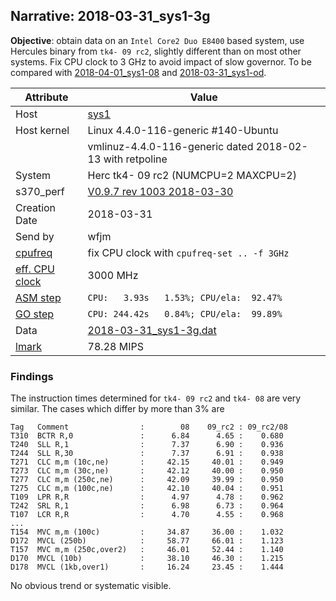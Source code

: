 ## Narrative: 2018-03-31_sys1-3g

**Objective**: obtain data on an `Intel Core2 Duo E8400` based system,
use Hercules binary from `tk4- 09 rc2`, slightly different than on most
other systems. Fix CPU clock to 3 GHz to avoid impact of slow governor.
To be compared with
[2018-04-01_sys1-08](2018-04-01_sys1-08.md) and
[2018-03-31_sys1-od](2018-03-31_sys1-od.md).

| Attribute | Value |
| --------- | ----- |
| Host   | [sys1](hostinfo_sys1.md) |
| Host kernel | Linux 4.4.0-116-generic #140-Ubuntu |
|             | vmlinuz-4.4.0-116-generic dated 2018-02-13 with retpoline |
| System | Herc tk4- 09 rc2 (NUMCPU=2 MAXCPU=2) |
| s370_perf | [V0.9.7  rev  1003  2018-03-30](https://github.com/wfjm/s370-perf/blob/2685ff0/codes/s370_perf.asm) |
| Creation Date | 2018-03-31 |
| Send by | wfjm |
| [cpufreq](README_narr.md#user-content-cpufreq) | fix CPU clock with `cpufreq-set .. -f 3GHz` |
| [eff. CPU clock](README_narr.md#user-content-effclk) | 3000 MHz |
| [ASM step](README_narr.md#user-content-asm) | `CPU:   3.93s   1.53%; CPU/ela:  92.47%` |
| [GO step](README_narr.md#user-content-go)   | `CPU: 244.42s   0.84%; CPU/ela:  99.89%` |
| Data | [2018-03-31_sys1-3g.dat](../data/2018-03-31_sys1-3g.dat) |
| [lmark](README_narr.md#user-content-lmark) | 78.28 MIPS |

### Findings <a name="find"></a>

The instruction times determined for `tk4- 09 rc2` and `tk4- 08` are very
similar. The cases which differ by more than 3% are
```
Tag   Comment                :        08    09_rc2 : 09_rc2/08
T310  BCTR R,0               :      6.84      4.65 :    0.680
T240  SLL R,1                :      7.37      6.90 :    0.936
T244  SLL R,30               :      7.37      6.91 :    0.938
T271  CLC m,m (10c,ne)       :     42.15     40.01 :    0.949
T273  CLC m,m (30c,ne)       :     42.12     40.00 :    0.950
T277  CLC m,m (250c,ne)      :     42.09     39.99 :    0.950
T275  CLC m,m (100c,ne)      :     42.10     40.04 :    0.951
T109  LPR R,R                :      4.97      4.78 :    0.962
T242  SRL R,1                :      6.98      6.73 :    0.964
T107  LCR R,R                :      4.70      4.55 :    0.968
...
T154  MVC m,m (100c)         :     34.87     36.00 :    1.032
D172  MVCL (250b)            :     58.77     66.01 :    1.123
T157  MVC m,m (250c,over2)   :     46.01     52.44 :    1.140
D170  MVCL (10b)             :     38.10     46.30 :    1.215
D178  MVCL (1kb,over1)       :     16.24     23.45 :    1.444
```

No obvious trend or systematic visible.
